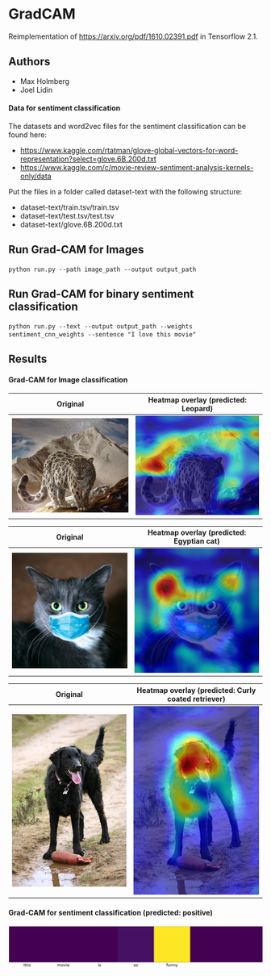 # GradCAM 
Reimplementation of https://arxiv.org/pdf/1610.02391.pdf in Tensorflow 2.1.

## Authors
* Max Holmberg
* Joel Lidin

#### Data for sentiment classification
The datasets and word2vec files for the sentiment classification can be found here:
* https://www.kaggle.com/rtatman/glove-global-vectors-for-word-representation?select=glove.6B.200d.txt
* https://www.kaggle.com/c/movie-review-sentiment-analysis-kernels-only/data

Put the files in a folder called dataset-text with the following structure:
* dataset-text/train.tsv/train.tsv
* dataset-text/test.tsv/test.tsv
* dataset-text/glove.6B.200d.txt

## Run Grad-CAM for Images
```
python run.py --path image_path --output output_path
```
## Run Grad-CAM for binary sentiment classification
```
python run.py --text --output output_path --weights sentiment_cnn_weights --sentence "I love this movie"
```



## Results
#### Grad-CAM for Image classification
Original                   |  Heatmap overlay (predicted: Leopard)
:-------------------------:|:-------------------------:
![](images/leopard.JPEG)   |  ![](results/leopard.png)

Original                  |  Heatmap overlay (predicted: Egyptian cat)
:-------------------------:|:-------------------------:
![](images/cat.jpg)   |  ![](results/cat.png)

Original                  |  Heatmap overlay (predicted: Curly coated retriever)
:-------------------------:|:-------------------------:
![](images/dog.JPEG)   |  ![](results/dog.png)

#### Grad-CAM for sentiment classification (predicted: positive)
![](results/text.png)
